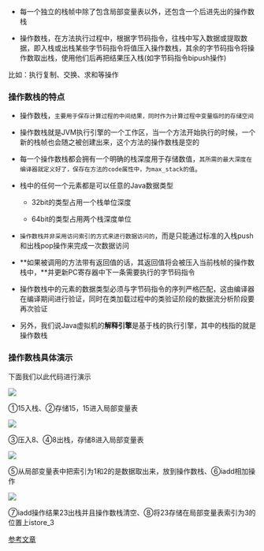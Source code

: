 - 每一个独立的栈帧中除了包含局部变量表以外，还包含一个后进先出的操作数栈

- 操作数栈，在方法执行过程中，根据字节码指令，往栈中写入数据或提取数据，即入栈或出栈某些字节码指令将值压入操作数栈，其余的字节码指令将操作数取出栈，使用他们后再把结果压入栈(如字节码指令bipush操作)

比如：执行复制、交换、求和等操作


### 操作数栈的特点

- 操作数栈，`主要用于保存计算过程的中间结果，同时作为计算过程中变量临时的存储空间` 

- 操作数栈就是JVM执行引擎的一个工作区，当一个方法开始执行的时候，一个新的栈帧也会随之被创建出来，这个方法的操作数栈是空的

- 每一个操作数栈都会拥有一个明确的栈深度用于存储数值，`其所需的最大深度在编译器就定义好了，保存在方法的code属性中，为max_stack的值`。

- 栈中的任何一个元素都是可以任意的Java数据类型

  - 32bit的类型占用一个栈单位深度

  - 64bit的类型占用两个栈深度单位

- `操作数栈并非采用访问索引的方式来进行数据访问的`，而是只能通过标准的入栈push和出栈pop操作来完成一次数据访问

- **如果被调用的方法带有返回值的话，其返回值将会被压入当前栈帧的操作数栈中，**并更新PC寄存器中下一条需要执行的字节码指令
- 操作数栈中的元素的数据类型必须与字节码指令的序列严格匹配，这由编译器在编译期间进行验证，同时在类加载过程中的类验证阶段的数据流分析阶段要再次验证
- 另外，我们说Java虚拟机的**解释引擎**是基于栈的执行引擎，其中的栈指的就是操作数栈

### 操作数栈具体演示

下面我们以此代码进行演示

![](https://cdn.jsdelivr.net/gh/zjmJavaByte/images/img/202204111706485.png)

①15入栈、②存储15，15进入局部变量表

![](https://cdn.jsdelivr.net/gh/zjmJavaByte/images/img/202204111707153.png)

③压入8、④8出栈，存储8进入局部变量表

![](https://cdn.jsdelivr.net/gh/zjmJavaByte/images/img/202204111707504.png)

⑤从局部变量表中把索引为1和2的是数据取出来，放到操作数栈、⑥iadd相加操作

![](https://cdn.jsdelivr.net/gh/zjmJavaByte/images/img/202204111707055.png)

⑦iadd操作结果23出栈并且操作数栈清空、⑧将23存储在局部变量表索引为3的位置上istore_3


[参考文章](https://blog.csdn.net/qq_42868566/article/details/114732340)